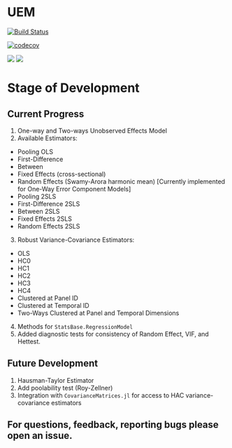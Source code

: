 # UEM

[![Build Status](https://travis-ci.org/JuliaEconometrics/UEM.jl.svg?branch=master)](https://travis-ci.org/JuliaEconometrics/UEM.jl)

[![codecov](https://codecov.io/gh/JuliaEconometrics/UEM.jl/branch/master/graph/badge.svg)](https://codecov.io/gh/JuliaEconometrics/UEM.jl)

[![](https://img.shields.io/badge/docs-stable-blue.svg)](https://JuliaEconometrics.github.io/UEM.jl/stable)
[![](https://img.shields.io/badge/docs-latest-blue.svg)](https://JuliaEconometrics.github.io/UEM.jl/latest)

# Stage of Development

## Current Progress

1. One-way and Two-ways Unobserved Effects Model
2. Available Estimators:
  - Pooling OLS
  - First-Difference
  - Between
  - Fixed Effects (cross-sectional)
  - Random Effects (Swamy-Arora harmonic mean) [Currently implemented for One-Way Error Component Models]
  - Pooling 2SLS
  - First-Difference 2SLS
  - Between 2SLS
  - Fixed Effects 2SLS
  - Random Effects 2SLS

3. Robust Variance-Covariance Estimators:
  - OLS
  - HC0
  - HC1
  - HC2
  - HC3
  - HC4
  - Clustered at Panel ID
  - Clustered at Temporal ID
  - Two-Ways Clustered at Panel and Temporal Dimensions
4. Methods for `StatsBase.RegressionModel`
5. Added diagnostic tests for consistency of Random Effect, VIF, and Hettest.

## Future Development

1. Hausman-Taylor Estimator
2. Add poolability test (Roy-Zellner)
3. Integration with `CovarianceMatrices.jl` for access to HAC variance-covariance estimators

## For questions, feedback, reporting bugs please open an issue.
